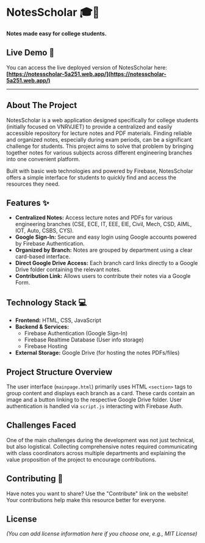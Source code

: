 # NotesScholar 🎓📝

**Notes made easy for college students.**

## Live Demo 🚀

You can access the live deployed version of NotesScholar here:
**[https://notesscholar-5a251.web.app/](https://notesscholar-5a251.web.app/)**

---

## About The Project

NotesScholar is a web application designed specifically for college students (initially focused on VNRVJIET) to provide a centralized and easily accessible repository for lecture notes and PDF materials. Finding reliable and organized notes, especially during exam periods, can be a significant challenge for students. This project aims to solve that problem by bringing together notes for various subjects across different engineering branches into one convenient platform.

Built with basic web technologies and powered by Firebase, NotesScholar offers a simple interface for students to quickly find and access the resources they need.

## Features ✨

* **Centralized Notes:** Access lecture notes and PDFs for various engineering branches (CSE, ECE, IT, EEE, EIE, Civil, Mech, CSD, AIML, IOT, Auto, CSBS, CYS).
* **Google Sign-In:** Secure and easy login using Google accounts powered by Firebase Authentication.
* **Organized by Branch:** Notes are grouped by department using a clear card-based interface.
* **Direct Google Drive Access:** Each branch card links directly to a Google Drive folder containing the relevant notes.
* **Contribution Link:** Allows users to contribute their notes via a Google Form.

## Technology Stack 💻

* **Frontend:** HTML, CSS, JavaScript
* **Backend & Services:**
    * Firebase Authentication (Google Sign-In)
    * Firebase Realtime Database (User info storage)
    * Firebase Hosting
* **External Storage:** Google Drive (for hosting the notes PDFs/files)

## Project Structure Overview

The user interface (`mainpage.html`) primarily uses HTML `<section>` tags to group content and displays each branch as a card. These cards contain an image and a button linking to the respective Google Drive folder. User authentication is handled via `script.js` interacting with Firebase Auth.

## Challenges Faced

One of the main challenges during the development was not just technical, but also logistical. Collecting comprehensive notes required communicating with class coordinators across multiple departments and explaining the value proposition of the project to encourage contributions.

## Contributing 🤝

Have notes you want to share? Use the "Contribute" link on the website! Your contributions help make this resource better for everyone.

## License

*(You can add license information here if you choose one, e.g., MIT License)*
